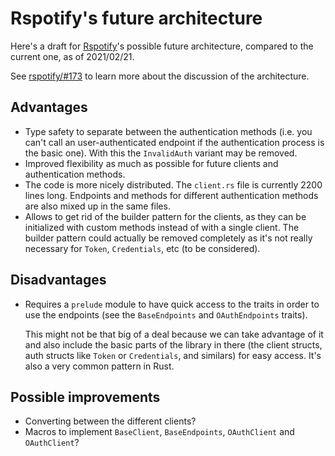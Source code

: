 # Rspotify's future architecture

Here's a draft for [Rspotify](https://github.com/ramsayleung/rspotify)'s
possible future architecture, compared to the current one, as of 2021/02/21.

See [rspotify/#173](https://github.com/ramsayleung/rspotify/issues/173) to learn
more about the discussion of the architecture.

## Advantages

* Type safety to separate between the authentication methods (i.e. you can't
  call an user-authenticated endpoint if the authentication process is the basic
  one). With this the `InvalidAuth` variant may be removed.
* Improved flexibility as much as possible for future clients and authentication
  methods.
* The code is more nicely distributed. The `client.rs` file is currently 2200
  lines long. Endpoints and methods for different authentication methods are
  also mixed up in the same files.
* Allows to get rid of the builder pattern for the clients, as they can be
  initialized with custom methods instead of with a single client. The builder
  pattern could actually be removed completely as it's not really necessary for
  `Token`, `Credentials`, etc (to be considered).

## Disadvantages

* Requires a `prelude` module to have quick access to the traits in order to use
  the endpoints (see the `BaseEndpoints` and `OAuthEndpoints` traits).

  This might not be that big of a deal because we can take advantage of it and
  also include the basic parts of the library in there (the client structs, auth
  structs like `Token` or `Credentials`, and similars) for easy access. It's
  also a very common pattern in Rust.

## Possible improvements

* Converting between the different clients?
* Macros to implement `BaseClient`, `BaseEndpoints`, `OAuthClient` and
  `OAuthClient`?
